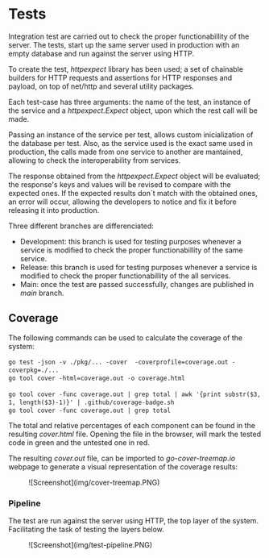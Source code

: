 # Tests

Integration test are carried out to check the proper functionabillity of the server. The tests, start up the same server used in production with an empty database and run against the server using HTTP.

To create the test, _httpexpect_ library has been used; a set of chainable builders for HTTP requests and assertions for HTTP responses and payload, on top of net/http and several utility packages.

Each test-case has three arguments: the name of the test, an instance of the service and a _httpexpect.Expect_ object, upon which the rest call will be made.

Passing an instance of the service per test, allows custom inicialization of the database per test. Also, as the service used is the exact same used in production, the calls made from one service to another are mantained, allowing to check the interoperability from services.

The response obtained from the _httpexpect.Expect_ object will be evaluated; the response's keys and values will be revised to compare with the expected ones. If the expected results don´t match with the obtained ones, an error will occur, allowing the developers to notice and fix it before releasing it into production.

Three different branches are differenciated:

- Development: this branch is used for testing purposes whenever a service is modified to check the proper functionabillity of the same service.
- Release: this branch is used for testing purposes whenever a service is modified to check the proper functionabillity of the all services.
- Main: once the test are passed successfully, changes are published in _main_ branch.

## Coverage

The following commands can be used to calculate the coverage of the system:

```
go test -json -v ./pkg/... -cover  -coverprofile=coverage.out -coverpkg=./...
go tool cover -html=coverage.out -o coverage.html

go tool cover -func coverage.out | grep total | awk '{print substr($3, 1, length($3)-1)}' | .github/coverage-badge.sh
go tool cover -func coverage.out | grep total
```

The total and relative percentages of each component can be found in the resulting _cover.html_ file. Opening the file in the browser, will mark the tested code in green and the untested one in red.

The resulting _cover.out_ file, can be imported to _go-cover-treemap.io_ webpage to generate a visual representation of the coverage results:

<figure markdown="1">
![Screenshot](img/cover-treemap.PNG)
</figure>

### Pipeline

The test are run against the server using HTTP, the top layer of the system. Facilitating the task of testing the layers below.

<figure markdown="1">
![Screenshot](img/test-pipeline.PNG)
</figure>
